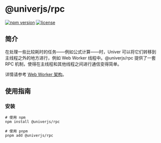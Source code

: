 # @univerjs/rpc

[![npm version](https://img.shields.io/npm/v/@univerjs/rpc)](https://npmjs.org/package/@univerjs/rpc)
[![license](https://img.shields.io/npm/l/@univerjs/rpc)](https://img.shields.io/npm/l/@univerjs/rpc)

## 简介

在处理一些比较耗时的任务——例如公式计算——时，Univer 可以将它们转移到主线程之外的地方进行，例如 Web Worker 线程中。@univerjs/rpc 提供了一套 RPC 机制，使得在主线程和其他线程之间进行通信变得简单。

详情请参考 [Web Worker 架构](https://univer.ai/zh-cn/guides/concepts-and-architecture/web-worker/)。

## 使用指南

### 安装

```shell
# 使用 npm
npm install @univerjs/rpc

# 使用 pnpm
pnpm add @univerjs/rpc
```
